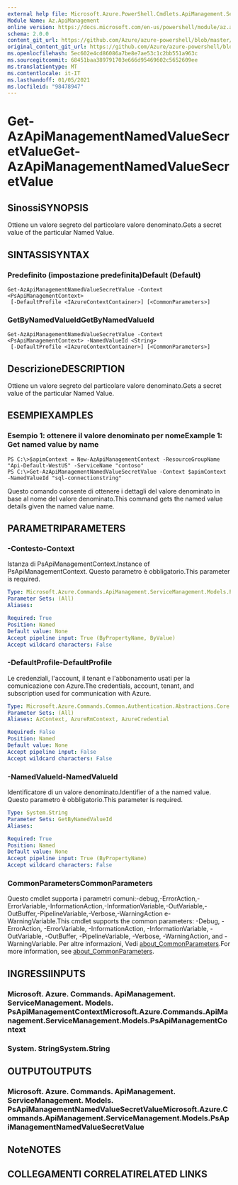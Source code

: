```yaml
---
external help file: Microsoft.Azure.PowerShell.Cmdlets.ApiManagement.ServiceManagement.dll-Help.xml
Module Name: Az.ApiManagement
online version: https://docs.microsoft.com/en-us/powershell/module/az.apimanagement/get-azapimanagementnamedvaluesecretvalue
schema: 2.0.0
content_git_url: https://github.com/Azure/azure-powershell/blob/master/src/ApiManagement/ApiManagement/help/Get-AzApiManagementNamedValueSecretValue.md
original_content_git_url: https://github.com/Azure/azure-powershell/blob/master/src/ApiManagement/ApiManagement/help/Get-AzApiManagementNamedValueSecretValue.md
ms.openlocfilehash: 5ec602e4cd86086a7be8e7ae53c1c2bb551a963c
ms.sourcegitcommit: 68451baa389791703e666d95469602c5652609ee
ms.translationtype: MT
ms.contentlocale: it-IT
ms.lasthandoff: 01/05/2021
ms.locfileid: "98478947"
---
```

# <span data-ttu-id="b5b5f-101">Get-AzApiManagementNamedValueSecretValue</span><span class="sxs-lookup"><span data-stu-id="b5b5f-101">Get-AzApiManagementNamedValueSecretValue</span></span>

## <span data-ttu-id="b5b5f-102">Sinossi</span><span class="sxs-lookup"><span data-stu-id="b5b5f-102">SYNOPSIS</span></span>
<span data-ttu-id="b5b5f-103">Ottiene un valore segreto del particolare valore denominato.</span><span class="sxs-lookup"><span data-stu-id="b5b5f-103">Gets a secret value of the particular Named Value.</span></span>

## <span data-ttu-id="b5b5f-104">SINTASSI</span><span class="sxs-lookup"><span data-stu-id="b5b5f-104">SYNTAX</span></span>

### <span data-ttu-id="b5b5f-105">Predefinito (impostazione predefinita)</span><span class="sxs-lookup"><span data-stu-id="b5b5f-105">Default (Default)</span></span>
```
Get-AzApiManagementNamedValueSecretValue -Context <PsApiManagementContext>
 [-DefaultProfile <IAzureContextContainer>] [<CommonParameters>]
```

### <span data-ttu-id="b5b5f-106">GetByNamedValueId</span><span class="sxs-lookup"><span data-stu-id="b5b5f-106">GetByNamedValueId</span></span>
```
Get-AzApiManagementNamedValueSecretValue -Context <PsApiManagementContext> -NamedValueId <String>
 [-DefaultProfile <IAzureContextContainer>] [<CommonParameters>]
```

## <span data-ttu-id="b5b5f-107">Descrizione</span><span class="sxs-lookup"><span data-stu-id="b5b5f-107">DESCRIPTION</span></span>
<span data-ttu-id="b5b5f-108">Ottiene un valore segreto del particolare valore denominato.</span><span class="sxs-lookup"><span data-stu-id="b5b5f-108">Gets a secret value of the particular Named Value.</span></span>

## <span data-ttu-id="b5b5f-109">ESEMPI</span><span class="sxs-lookup"><span data-stu-id="b5b5f-109">EXAMPLES</span></span>

### <span data-ttu-id="b5b5f-110">Esempio 1: ottenere il valore denominato per nome</span><span class="sxs-lookup"><span data-stu-id="b5b5f-110">Example 1: Get named value by name</span></span>
```
PS C:\>$apimContext = New-AzApiManagementContext -ResourceGroupName "Api-Default-WestUS" -ServiceName "contoso"
PS C:\>Get-AzApiManagementNamedValueSecretValue -Context $apimContext -NamedValueId "sql-connectionstring"
```

<span data-ttu-id="b5b5f-111">Questo comando consente di ottenere i dettagli del valore denominato in base al nome del valore denominato.</span><span class="sxs-lookup"><span data-stu-id="b5b5f-111">This command gets the named value details given the named value name.</span></span>

## <span data-ttu-id="b5b5f-112">PARAMETRI</span><span class="sxs-lookup"><span data-stu-id="b5b5f-112">PARAMETERS</span></span>

### <span data-ttu-id="b5b5f-113">-Contesto</span><span class="sxs-lookup"><span data-stu-id="b5b5f-113">-Context</span></span>
<span data-ttu-id="b5b5f-114">Istanza di PsApiManagementContext.</span><span class="sxs-lookup"><span data-stu-id="b5b5f-114">Instance of PsApiManagementContext.</span></span>
<span data-ttu-id="b5b5f-115">Questo parametro è obbligatorio.</span><span class="sxs-lookup"><span data-stu-id="b5b5f-115">This parameter is required.</span></span>

```yaml
Type: Microsoft.Azure.Commands.ApiManagement.ServiceManagement.Models.PsApiManagementContext
Parameter Sets: (All)
Aliases:

Required: True
Position: Named
Default value: None
Accept pipeline input: True (ByPropertyName, ByValue)
Accept wildcard characters: False
```

### <span data-ttu-id="b5b5f-116">-DefaultProfile</span><span class="sxs-lookup"><span data-stu-id="b5b5f-116">-DefaultProfile</span></span>
<span data-ttu-id="b5b5f-117">Le credenziali, l'account, il tenant e l'abbonamento usati per la comunicazione con Azure.</span><span class="sxs-lookup"><span data-stu-id="b5b5f-117">The credentials, account, tenant, and subscription used for communication with Azure.</span></span>

```yaml
Type: Microsoft.Azure.Commands.Common.Authentication.Abstractions.Core.IAzureContextContainer
Parameter Sets: (All)
Aliases: AzContext, AzureRmContext, AzureCredential

Required: False
Position: Named
Default value: None
Accept pipeline input: False
Accept wildcard characters: False
```

### <span data-ttu-id="b5b5f-118">-NamedValueId</span><span class="sxs-lookup"><span data-stu-id="b5b5f-118">-NamedValueId</span></span>
<span data-ttu-id="b5b5f-119">Identificatore di un valore denominato.</span><span class="sxs-lookup"><span data-stu-id="b5b5f-119">Identifier of a the named value.</span></span>
<span data-ttu-id="b5b5f-120">Questo parametro è obbligatorio.</span><span class="sxs-lookup"><span data-stu-id="b5b5f-120">This parameter is required.</span></span>

```yaml
Type: System.String
Parameter Sets: GetByNamedValueId
Aliases:

Required: True
Position: Named
Default value: None
Accept pipeline input: True (ByPropertyName)
Accept wildcard characters: False
```

### <span data-ttu-id="b5b5f-121">CommonParameters</span><span class="sxs-lookup"><span data-stu-id="b5b5f-121">CommonParameters</span></span>
<span data-ttu-id="b5b5f-122">Questo cmdlet supporta i parametri comuni:-debug,-ErrorAction,-ErrorVariable,-InformationAction,-InformationVariable,-OutVariable,-OutBuffer,-PipelineVariable,-Verbose,-WarningAction e-WarningVariable.</span><span class="sxs-lookup"><span data-stu-id="b5b5f-122">This cmdlet supports the common parameters: -Debug, -ErrorAction, -ErrorVariable, -InformationAction, -InformationVariable, -OutVariable, -OutBuffer, -PipelineVariable, -Verbose, -WarningAction, and -WarningVariable.</span></span> <span data-ttu-id="b5b5f-123">Per altre informazioni, Vedi [about_CommonParameters](http://go.microsoft.com/fwlink/?LinkID=113216).</span><span class="sxs-lookup"><span data-stu-id="b5b5f-123">For more information, see [about_CommonParameters](http://go.microsoft.com/fwlink/?LinkID=113216).</span></span>

## <span data-ttu-id="b5b5f-124">INGRESSI</span><span class="sxs-lookup"><span data-stu-id="b5b5f-124">INPUTS</span></span>

### <span data-ttu-id="b5b5f-125">Microsoft. Azure. Commands. ApiManagement. ServiceManagement. Models. PsApiManagementContext</span><span class="sxs-lookup"><span data-stu-id="b5b5f-125">Microsoft.Azure.Commands.ApiManagement.ServiceManagement.Models.PsApiManagementContext</span></span>

### <span data-ttu-id="b5b5f-126">System. String</span><span class="sxs-lookup"><span data-stu-id="b5b5f-126">System.String</span></span>

## <span data-ttu-id="b5b5f-127">OUTPUT</span><span class="sxs-lookup"><span data-stu-id="b5b5f-127">OUTPUTS</span></span>

### <span data-ttu-id="b5b5f-128">Microsoft. Azure. Commands. ApiManagement. ServiceManagement. Models. PsApiManagementNamedValueSecretValue</span><span class="sxs-lookup"><span data-stu-id="b5b5f-128">Microsoft.Azure.Commands.ApiManagement.ServiceManagement.Models.PsApiManagementNamedValueSecretValue</span></span>

## <span data-ttu-id="b5b5f-129">Note</span><span class="sxs-lookup"><span data-stu-id="b5b5f-129">NOTES</span></span>

## <span data-ttu-id="b5b5f-130">COLLEGAMENTI CORRELATI</span><span class="sxs-lookup"><span data-stu-id="b5b5f-130">RELATED LINKS</span></span>
